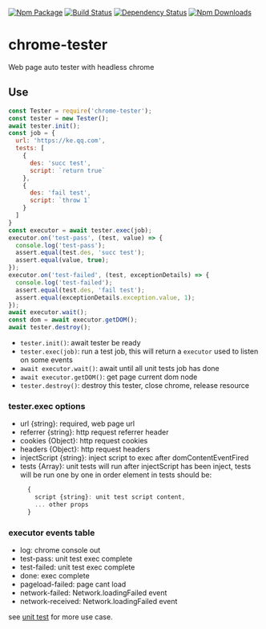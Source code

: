 [![Npm Package](https://img.shields.io/npm/v/chrome-tester.svg?style=flat-square)](https://www.npmjs.com/package/chrome-tester)
[![Build Status](https://img.shields.io/travis/gwuhaolin/chrome-tester.svg?style=flat-square)](https://travis-ci.org/gwuhaolin/chrome-tester)
[![Dependency Status](https://david-dm.org/gwuhaolin/chrome-tester.svg?style=flat-square)](https://npmjs.org/package/chrome-tester)
[![Npm Downloads](http://img.shields.io/npm/dm/chrome-tester.svg?style=flat-square)](https://www.npmjs.com/package/chrome-tester)

# chrome-tester
Web page auto tester with headless chrome

## Use
```js
const Tester = require('chrome-tester');
const tester = new Tester();
await tester.init();
const job = {
  url: 'https://ke.qq.com',
  tests: [
    {
      des: 'succ test',
      script: `return true`
    },
    {
      des: 'fail test',
      script: `throw 1`
    }
  ]
}
const executor = await tester.exec(job);
executor.on('test-pass', (test, value) => {
  console.log('test-pass');
  assert.equal(test.des, 'succ test');
  assert.equal(value, true);
});
executor.on('test-failed', (test, exceptionDetails) => {
  console.log('test-failed');
  assert.equal(test.des, 'fail test');
  assert.equal(exceptionDetails.exception.value, 1);
});
await executor.wait();
const dom = await executor.getDOM();
await tester.destroy();
```
- `tester.init()`: await tester be ready
- `tester.exec(job)`: run a test job, this will return a `executor` used to listen on some events
- `await executor.wait()`: await until all unit tests job has done
- `await executor.getDOM()`: get page current dom node
-  `tester.destroy()`: destroy this tester, close chrome, release resource

### tester.exec options
-  url {string}: required, web page url
-  referrer {string}: http request referrer header
-  cookies {Object}: http request cookies
-  headers {Object}: http request headers
-  injectScript {string}: inject script to exec after domContentEventFired
-  tests {Array}: unit tests will run after injectScript has been inject, tests will be run one by one in order
   element in tests should be:
   ```js
     {  
       script {string}: unit test script content,
       ... other props
     }
   ```
   
### executor events table
- log: chrome console out
- test-pass: unit test exec complete
- test-failed: unit test exec complete
- done: exec complete
- pageload-failed: page cant load
- network-failed: Network.loadingFailed event
- network-received: Network.loadingFailed event

see [unit test](./test/tester.test.js) for more use case.
